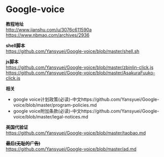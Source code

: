 # Google-voice
**教程地址**<br>
http://www.jianshu.com/u/3076c611590a<br>
https://www.nbmao.com/archives/2936

**shell脚本**<br>
https://github.com/Yansyuei/Google-voice/blob/master/shell.sh

**js脚本**<br>
https://github.com/Yansyuei/Google-voice/blob/master/zbinlin-click.js <br>
https://github.com/Yansyuei/Google-voice/blob/master/AsakuraFuuko-click.js

**相关**<br>
- google voice计划政策(必读)-中文https://github.com/Yansyuei/Google-voice/blob/master/program-policies.md<br>
- google voice附加条款(必读)-中文https://github.com/Yansyuei/Google-voice/blob/master/legal-notices.md

**美国代验证**<br>
https://github.com/Yansyuei/Google-voice/blob/master/taobao.md


~~**最后(无耻的广告)**~~<br>
https://github.com/Yansyuei/Google-voice/blob/master/ad.md
